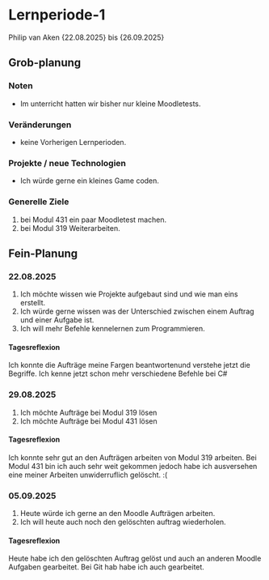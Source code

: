 # Lernperiode-1
Philip van Aken
{22.08.2025} bis {26.09.2025}
## Grob-planung
### Noten
- Im unterricht hatten wir bisher nur kleine Moodletests.
### Veränderungen
- keine Vorherigen Lernperioden.
### Projekte / neue Technologien
- Ich würde gerne ein kleines Game coden.
### Generelle Ziele
1. bei Modul 431 ein paar Moodletest machen.
2. bei Modul 319 Weiterarbeiten.
## Fein-Planung
### 22.08.2025
1. Ich möchte wissen wie Projekte aufgebaut sind und wie man eins erstellt.
2. Ich würde gerne wissen was der Unterschied zwischen einem Auftrag und einer Aufgabe ist.
3. Ich will mehr Befehle kennelernen zum Programmieren.
#### Tagesreflexion
Ich konnte die Aufträge meine Fargen beantwortenund verstehe jetzt die Begriffe.
Ich kenne jetzt schon mehr verschiedene Befehle bei C#
### 29.08.2025
1. Ich möchte Aufträge bei Modul 319 lösen
2. Ich möchte Aufträge bei Modul 431 lösen
#### Tagesreflexion
Ich konnte sehr gut an den Aufträgen arbeiten von Modul 319 arbeiten.
Bei Modul 431 bin ich auch sehr weit gekommen jedoch habe ich ausversehen eine meiner Arbeiten unwiderruflich gelöscht. :(
### 05.09.2025
1. Heute würde ich gerne an den Moodle Aufträgen arbeiten.
2. Ich will heute auch noch den gelöschten auftrag wiederholen.
#### Tagesreflexion
Heute habe ich den gelöschten Auftrag gelöst und auch an anderen Moodle Aufgaben gearbeitet.
Bei Git hab habe ich auch gearbeitet.
